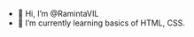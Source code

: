 - 👋 Hi, I’m @RamintaVIL
- 🌱 I’m currently learning basics of HTML, CSS.


<!---
RamintaVIL/RamintaVIL is a ✨ special ✨ repository because its `README.md` (this file) appears on your GitHub profile.
You can click the Preview link to take a look at your changes.
--->
